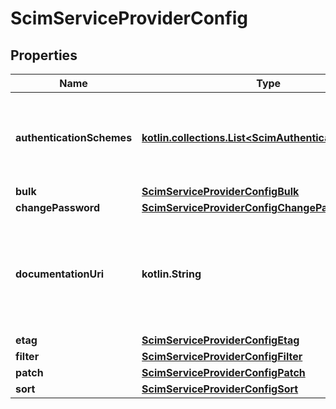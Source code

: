 
# ScimServiceProviderConfig

## Properties
| Name | Type | Description | Notes |
| ------------ | ------------- | ------------- | ------------- |
| **authenticationSchemes** | [**kotlin.collections.List&lt;ScimAuthenticationScheme&gt;**](ScimAuthenticationScheme.md) | A multi-valued complex type that specifies supported authentication scheme properties. |  |
| **bulk** | [**ScimServiceProviderConfigBulk**](ScimServiceProviderConfigBulk.md) |  |  |
| **changePassword** | [**ScimServiceProviderConfigChangePassword**](ScimServiceProviderConfigChangePassword.md) |  |  |
| **documentationUri** | **kotlin.String** | An HTTP-addressable URL pointing to the service provider&#39;s human-consumable help documentation |  |
| **etag** | [**ScimServiceProviderConfigEtag**](ScimServiceProviderConfigEtag.md) |  |  |
| **filter** | [**ScimServiceProviderConfigFilter**](ScimServiceProviderConfigFilter.md) |  |  |
| **patch** | [**ScimServiceProviderConfigPatch**](ScimServiceProviderConfigPatch.md) |  |  |
| **sort** | [**ScimServiceProviderConfigSort**](ScimServiceProviderConfigSort.md) |  |  |



